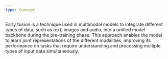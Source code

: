 ```yaml
---
type: Concept
---
```


Early fusion is a technique used in multimodal models to integrate different types of data, such as text, images and audio, into a unified model backbone during the pre-training phase. This approach enables the model to learn joint representations of the different modalities, improving its performance on tasks that require understanding and processing multiple types of input data simultaneously.